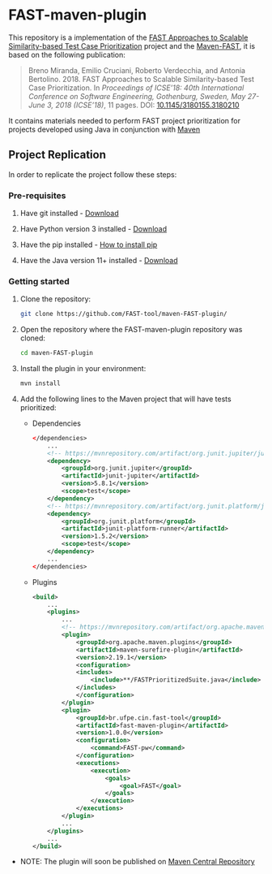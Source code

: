 # FAST-maven-plugin

This repository is a implementation of the [FAST Approaches to Scalable Similarity-based Test Case Prioritization](https://github.com/icse18-FAST/FAST) project and the [Maven-FAST](https://github.com/FAST-tool/maven-FAST), it is based on the following publication:

> Breno Miranda, Emilio Cruciani, Roberto Verdecchia, and Antonia Bertolino. 2018. FAST Approaches to Scalable Similarity-based Test Case Prioritization. In *Proceedings of ICSE’18: 40th International Conference on Software Engineering, Gothenburg, Sweden, May 27-June 3, 2018 (ICSE’18)*, 11 pages. DOI: [10.1145/3180155.3180210](http://dx.doi.org/10.1145/3180155.3180210)


It contains materials needed to perform FAST project prioritization for projects developed using Java in conjunction with [Maven](https://maven.apache.org/)

Project Replication
---------------
In order to replicate the project follow these steps:

### Pre-requisites

1. Have git installed - [Download](https://git-scm.com/downloads)

2. Have Python version 3 installed - [Download](https://www.python.org/downloads/)

3. Have the pip installed - [How to install pip](https://pip.pypa.io/en/stable/cli/pip_install/)

4. Have the Java version 11+ installed - [Download](https://www.oracle.com/java/technologies/downloads/)

### Getting started

1. Clone the repository:
   ```bash
   git clone https://github.com/FAST-tool/maven-FAST-plugin/
   ```

2. Open the repository where the FAST-maven-plugin repository was cloned:
    ```bash
    cd maven-FAST-plugin
    ```

3. Install the plugin in your environment:
   ```bash
   mvn install
   ```

4. Add the following lines to the Maven project that will have tests prioritized:

    - Dependencies

        ```xml
        </dependencies>
            ...
            <!-- https://mvnrepository.com/artifact/org.junit.jupiter/junit-jupiter -->
            <dependency>
                <groupId>org.junit.jupiter</groupId>
                <artifactId>junit-jupiter</artifactId>
                <version>5.8.1</version>
                <scope>test</scope>
            </dependency>
            <!-- https://mvnrepository.com/artifact/org.junit.platform/junit-platform-runner -->
            <dependency>
                <groupId>org.junit.platform</groupId>
                <artifactId>junit-platform-runner</artifactId>
                <version>1.5.2</version>
                <scope>test</scope>
            </dependency>
            ...
        </dependencies>
        ```

    - Plugins

        ```xml
        <build>
            ...
            <plugins>
                ...
                <!-- https://mvnrepository.com/artifact/org.apache.maven.plugins/maven-surefire-plugin -->
                <plugin>
                    <groupId>org.apache.maven.plugins</groupId>
                    <artifactId>maven-surefire-plugin</artifactId>
                    <version>2.19.1</version>
                    <configuration>
                    <includes>
                        <include>**/FASTPrioritizedSuite.java</include>
                    </includes>
                    </configuration>
                </plugin>
                <plugin>
                    <groupId>br.ufpe.cin.fast-tool</groupId>
                    <artifactId>fast-maven-plugin</artifactId>
                    <version>1.0.0</version>
                    <configuration>
                        <command>FAST-pw</command>
                    </configuration>
                    <executions>
                        <execution>
                            <goals>
                                <goal>FAST</goal>
                            </goals>
                        </execution>
                    </executions>
                </plugin>
                ...
            </plugins>
            ...
        </build>
        ```

- NOTE: The plugin will soon be published on [Maven Central Repository](https://search.maven.org/)